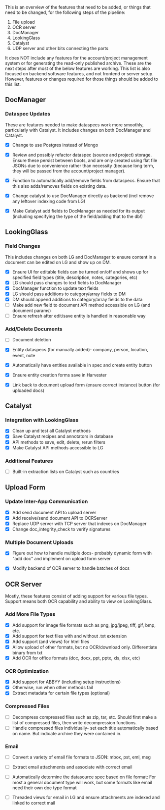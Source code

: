 This is an overview of the features that need to be added, or things that need
to be changed, for the following steps of the pipeline:
1. File upload
2. OCR server
3. DocManager
4. LookingGlass
5. Catalyst
6. UDP server and other bits connecting the parts

It does NOT include any features for the account/project management system or
for generating the read-only published archive. These are the next steps
after most of the below features are working. This list is also focused on
backend software features, and not frontend or server setup. However, features
or changes required for those things should be added to this list.


## DocManager

### Dataspec Updates
These are features needed to make dataspecs work more smoothly, particularly
with Catalyst. It includes changes on both DocManager and Catalyst.

- [x] Change to use Postgres instead of Mongo
- [x] Review and possibly refactor dataspec (source and project) storage. Ensure
these persist between boots, and are only created using flat file JSONs due to
convenience rather than necessity (because long term, they will be passed from
the account/project manager).
- [x] Function to automatically add/remove fields from dataspecs. Ensure that
this also adds/removes fields on existing data.
- [x] Change catalyst to use DocManager directly as backend (incl remove any
leftover indexing code from LG)
- [x] Make Catalyst add fields to DocManager as needed for its output
(including specifying the type of the field/adding that to the db!)


## LookingGlass

### Field Changes
This includes changes on both LG and DocManager to ensure content in a
document can be edited on LG and show up on DM.

- [x] Ensure UI for editable fields can be turned on/off and shows up for
specified field types (title, description, notes, categories, etc)
- [x] LG should pass changes to text fields to DocManager
- [x] DocManager function to update text fields
- [x] LG should pass additions to category/array fields to DM
- [x] DM should append additions to category/array fields to the data
- [ ] Make add new field to document API method accessible on LG (and document params)
- [ ] Ensure refresh after edit/save entity is handled in reasonable way

### Add/Delete Documents
- [ ] Document deletion
- [x] Entity dataspecs (for manually added)- company, person, location, event, note
- [x] Automatically have entities available in spec and create entity button
- [x] Ensure entity creation forms save in Harvester
- [x] Link back to document upload form (ensure correct instance) button (for uploaded docs)


## Catalyst

### Integration with LookingGlass

- [x] Clean up and test all Catalyst methods
- [x] Save Catalyst recipes and annotators in database
- [x] API methods to save, edit, delete, rerun filters
- [x] Make Catalyst API methods accessible to LG

### Additional Features

- [ ] Built-in extraction lists on Catalyst such as countries


## Upload Form

### Update Inter-App Communication
- [x] Add send document API to upload server
- [x] Add receive/send document API to OCRServer
- [x] Replace UDP server with TCP server that indexes on DocManager
- [x] Change doc_integrity_check to verify signatures

### Multiple Document Uploads
- [x] Figure out how to handle multiple docs- probably dynamic form with "add
doc" and implement on upload form server
- [x] Modify backend of OCR server to handle batches of docs


## OCR Server
Mostly, these features consist of adding support for various file
types. Support means both OCR capability and ability to view on LookingGlass.

### Add More File Types
- [x] Add support for image file formats such as png, jpg/jpeg, tiff, gif,
bmp, etc.
- [x] Add support for text files with and without .txt extension
- [x] Add support (and views) for html files
- [x] Allow upload of other formats, but no OCR/download only. Differentiate
binary from txt
- [x] Add OCR for office formats (doc, docx, ppt, pptx, xls, xlsx, etc)

### OCR Optimization

- [x] Add support for ABBYY (including setup instructions)
- [x] Otherwise, run when other methods fail
- [x] Extract metadata for certain file types (optional)

### Compressed Files

- [ ] Decompress compressed files such as zip, tar, etc. Should first make a
list of compressed files, then write decompression functions.
- [ ] Handle compressed files individually- set each title automatically based
on name. But indicate archive they were contained in.

### Email

- [ ] Convert a variety of email file formats to JSON: mbox, pst, eml, msg
- [ ] Extract email attachments and associate with correct email
- [ ] Automatically determine the datasource spec based on file format: For
most a general document type will work, but some formats like email need
their own doc type format
- [ ] Threaded views for email in LG and ensure attachments are indexed and
linked to correct mail

